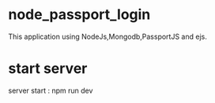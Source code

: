 # node_passport_login
This application using  NodeJs,Mongodb,PassportJS and ejs.

# start server
server start : npm run dev
